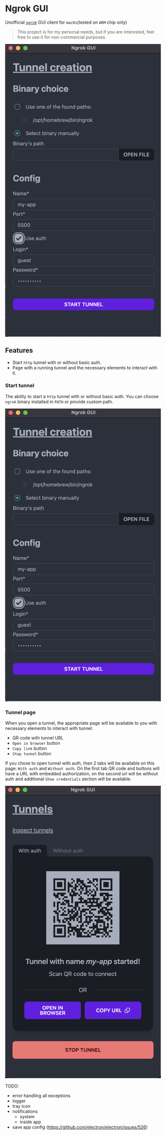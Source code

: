 # Ngrok GUI

Unofficial [`ngrok`](https://ngrok.com/) GUI client for `macOs`(tested on `ARM` chip only)

> This project is for my personal needs, but if you are interested, feel free to use it for non-commercial purposes.

![Start tunnel page](/docs/start_tunnel.png 'Start tunnel')

## Features

- Start `http` tunnel with or without basic auth.
- Page with a running tunnel and the necessary elements to interact with it.

### Start tunnel

The ability to start a `http` tunnel with or without basic auth. You can choose `ngrok`
binary installed in `PATH` or provide custom path.

![Start tunnel page](/docs/start_tunnel.png 'Start tunnel')

### Tunnel page

When you open a tunnel, the appropriate page will be available to you with necessary elements
to interact with tunnel:

- QR code with tunnel URL
- `Open in browser` button
- `Copy link` button
- `Stop tunnel` button

If you chose to open tunnel with auth, then 2 tabs will be available on this page: `With
auth` and `Without auth`. On the first tab QR code and buttons will have a URL with embedded authorization, on
the second url will be without auth and additional `Show credentials` section will be available.

![Tunnel page](/docs/tunnel.png 'Tunnel')

TODO:

- error handling all exceptions
- logger
- tray icon
- notifications
  - system
  - inside app
- save app config (https://github.com/electron/electron/issues/526)
